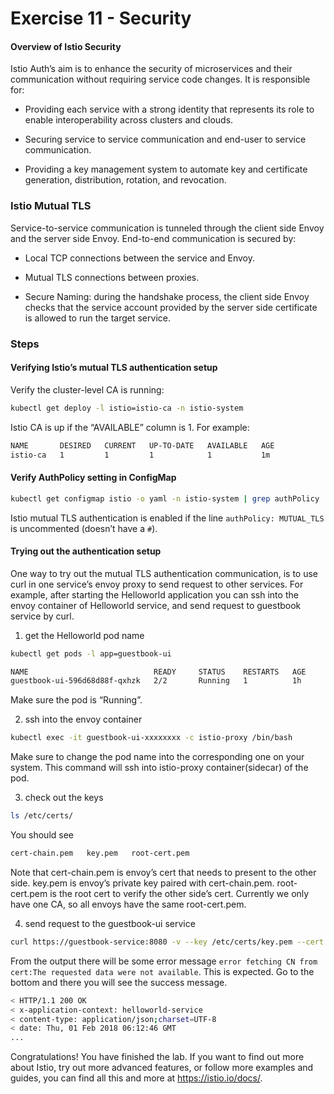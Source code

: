 # Exercise 11 - Security

#### Overview of Istio Security

Istio Auth’s aim is to enhance the security of microservices and their communication without requiring service code changes. It is responsible for:

* Providing each service with a strong identity that represents its role to enable interoperability across clusters and clouds.

* Securing service to service communication and end-user to service communication.

* Providing a key management system to automate key and certificate generation, distribution, rotation, and revocation.

### Istio Mutual TLS

Service-to-service communication is tunneled through the client side Envoy and the server side Envoy. End-to-end communication is secured by:

* Local TCP connections between the service and Envoy.

* Mutual TLS connections between proxies.

* Secure Naming: during the handshake process, the client side Envoy checks that the service account provided by the server side certificate is allowed to run the target service.

### Steps
#### Verifying Istio’s mutual TLS authentication setup
Verify the cluster-level CA is running:   
```sh
kubectl get deploy -l istio=istio-ca -n istio-system
```
Istio CA is up if the “AVAILABLE” column is 1. For example:
```sh
NAME       DESIRED   CURRENT   UP-TO-DATE   AVAILABLE   AGE
istio-ca   1         1         1            1           1m
```
#### Verify AuthPolicy setting in ConfigMap
```sh
kubectl get configmap istio -o yaml -n istio-system | grep authPolicy | head -1
```
Istio mutual TLS authentication is enabled if the line `authPolicy: MUTUAL_TLS` is uncommented (doesn’t have a `#`).

#### Trying out the authentication setup

One way to try out the mutual TLS authentication communication, is to use curl in one service’s envoy proxy to send request to other services. For example, after starting the Helloworld application you can ssh into the envoy container of Helloworld service, and send request to guestbook service by curl.

1. get the Helloworld pod name
```sh
kubectl get pods -l app=guestbook-ui
```
```sh
NAME                            READY     STATUS    RESTARTS   AGE
guestbook-ui-596d68d88f-qxhzk   2/2       Running   1          1h
```
Make sure the pod is “Running”.

2. ssh into the envoy container
```sh
kubectl exec -it guestbook-ui-xxxxxxxx -c istio-proxy /bin/bash
```
Make sure to change the pod name into the corresponding one on your system. This command will ssh into istio-proxy container(sidecar) of the pod.

3. check out the keys
```sh
ls /etc/certs/ 
```
You should see
```sh
cert-chain.pem   key.pem   root-cert.pem
```
Note that cert-chain.pem is envoy’s cert that needs to present to the other side. key.pem is envoy’s private key paired with cert-chain.pem. root-cert.pem is the root cert to verify the other side’s cert. Currently we only have one CA, so all envoys have the same root-cert.pem.   

4. send request to the guestbook-ui service
```sh
curl https://guestbook-service:8080 -v --key /etc/certs/key.pem --cert /etc/certs/cert-chain.pem --cacert /etc/certs/root-cert.pem -k
```
From the output there will be some error message `error fetching CN from cert:The requested data were not available`. This is expected. 
Go to the bottom and there you will see the success message.

```sh
< HTTP/1.1 200 OK
< x-application-context: helloworld-service
< content-type: application/json;charset=UTF-8
< date: Thu, 01 Feb 2018 06:12:46 GMT
...
```

Congratulations! You have finished the lab. If you want to find out more about Istio, try out more advanced features, or follow more examples and guides, you can find all this and more at https://istio.io/docs/.

